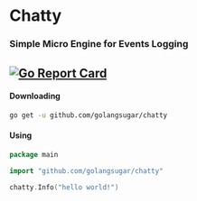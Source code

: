 # Chatty
### Simple Micro Engine for Events Logging
[![Go Report Card](https://goreportcard.com/badge/github.com/golangsugar/chatty)](https://goreportcard.com/report/github.com/golangsugar/chatty)
---

#### Downloading
```bash
go get -u github.com/golangsugar/chatty
```

#### Using
```go
package main

import "github.com/golangsugar/chatty"

chatty.Info("hello world!")
```